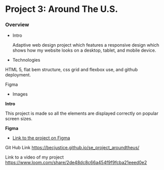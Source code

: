 # Project 3: Around The U.S.

### Overview

- Intro

  Adaptive web design project which features a responsive design which shows how my website looks on a desktop, tablet, and mobile device.

- Technologies

HTML 5, flat bem structure, css grid and flexbox use, and github deployment.

Figma

- Images

**Intro**

This project is made so all the elements are displayed correctly on popular screen sizes.

**Figma**

- [Link to the project on Figma](https://www.figma.com/file/ii4xxsJ0ghevUOcssTlHZv/Sprint-3%3A-Around-the-US?node-id=0%3A1)

Git Hub Link https://becjustice.github.io/se_project_aroundtheus/

Link to a video of my project https://www.loom.com/share/2de48dc8c66a454f9f9fcba21eeed0e2
